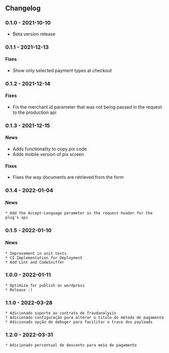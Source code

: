 
## Changelog ##

### 0.1.0 - 2021-10-10 ###
 * Beta version release

### 0.1.1 - 2021-12-13 ###
#### Fixes
 * Show only selected payment types at checkout

### 0.1.2 - 2021-12-14 ###
#### Fixes
 * Fix the merchant id parameter that was not being passed in the request to the production api

### 0.1.3 - 2021-12-15 ###
#### News
 * Adds functionality to copy pix code
 * Adds mobile version of pix screen
#### Fixes
 * Fixes the way documents are retrieved from the form

### 0.1.4 - 2022-01-04 ###

#### News
    * Add the Accept-Language parameter in the request header for the plug's api

### 0.1.5 - 2022-01-10 ###

#### News
    * Improvement in unit tests
    * CI Implementation for Deployment
    * Add Lint and CodeSniffer

### 1.0.0 - 2022-01-11 ###
    * Optimize for publish on wordpress
    * Release :)
### 1.1.0 - 2022-03-28 ###
    * Adicionado suporte ao contrato de fraudanalysis
    * Adicionado configuração para alterar o titulo do método de pagamento
    * Adicionado opção de debuger para facilitar o trace dos payloads 
### 1.2.0 - 2022-03-31 ###
    * Adicionado percentual de desconto para meio de pagamento    